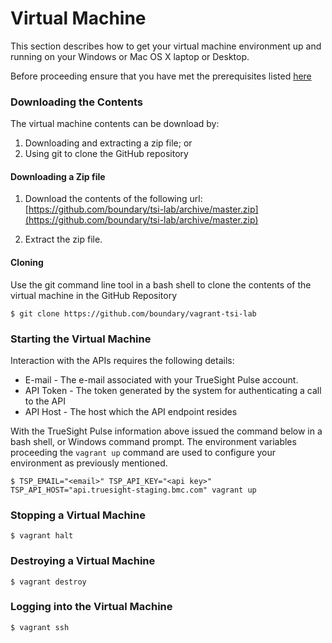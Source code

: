Virtual Machine
===============

This section describes how to get your virtual machine environment up and running on
your Windows or Mac OS X laptop or Desktop.

Before proceeding ensure that you have met the prerequisites listed [here](prerequisites.md)

### Downloading the Contents

The virtual machine contents can be download by:

1. Downloading and extracting a zip file; or
2. Using git to clone the GitHub repository

#### Downloading a Zip file

1. Download the contents of the following url:
[https://github.com/boundary/tsi-lab/archive/master.zip](https://github.com/boundary/tsi-lab/archive/master.zip)

2. Extract the zip file.

#### Cloning

Use the git command line tool in a bash shell to clone the contents of the virtual machine
in the GitHub Repository

```
$ git clone https://github.com/boundary/vagrant-tsi-lab
```

### Starting the Virtual Machine

Interaction with the APIs requires the following details:

- E-mail - The e-mail associated with your TrueSight Pulse account.
- API Token - The token generated by the system for authenticating a call to the API
- API Host - The host which the API endpoint resides

With the TrueSight Pulse information above issued the command below in a bash shell,
or Windows command prompt. The environment variables proceeding the `vagrant up` command are used
to configure your environment as previously mentioned.

```
$ TSP_EMAIL="<email>" TSP_API_KEY="<api key>" TSP_API_HOST="api.truesight-staging.bmc.com" vagrant up
```

### Stopping a Virtual Machine

```
$ vagrant halt
```

### Destroying a Virtual Machine

```
$ vagrant destroy
```

### Logging into the Virtual Machine

```
$ vagrant ssh
```

